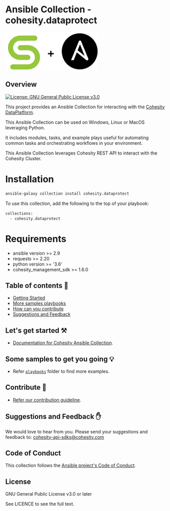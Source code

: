 <!--
  Title: Cohesity Ansible Collection
  Description: This project provides a Ansible Collection for interacting with the Cohesity DataPlatform
  Author: Cohesity Inc
  -->
# Ansible Collection - cohesity.dataprotect

![](docs/assets/images/cohesity_ansible.png)

## Overview
[![License: GNU General Public License v3.0](https://img.shields.io/hexpm/l/plug.svg?style=popout)](https://github.com/cohesity/ansible-collection/blob/main/LICENSE)

This project provides an Ansible Collection for interacting with the [Cohesity DataPlatform](https://www.cohesity.com/products/data-platform).

This Ansible Collection can be used on Windows, Linux or MacOS leveraging Python.

It includes modules, tasks, and example plays useful for automating common tasks and orchestrating workflows in your environment.

This Ansible Collection leverages Cohesity REST API to interact with the Cohesity Cluster.

# Installation
```bash
ansible-galaxy collection install cohesity.dataprotect
```
To use this collection, add the following to the top of your playbook:
```
collections:
  - cohesity.dataprotect
```
# Requirements
- ansible version >= 2.9
- requests >= 2.20
- python version >= '3.6'
- cohesity_management_sdk >= 1.6.0

## Table of contents :scroll:

 - [Getting Started](https://github.com/cohesity/ansible-collection/blob/main/README.md#get-started)
 - [More samples playbooks](https://github.com/cohesity/ansible-collection/blob/main/README.md#examples)
 - [How can you contribute](https://github.com/cohesity/ansible-collection/blob/main/README.md#contribute)
 - [Suggestions and Feedback](https://github.com/cohesity/ansible-collection/blob/main/README.md#suggest)


## <a name="get-started"></a> Let's get started :hammer_and_pick:

* [Documentation for Cohesity Ansible Collection](https://github.com/cohesity/ansible-collection/tree/main/docs).

## <a name="examples"></a> Some samples to get you going :bulb:

* Refer [`playbooks`](https://github.com/cohesity/ansible-collection/tree/main/playbooks) folder to find more examples.

## <a name="contribute"></a> Contribute :handshake:

* [Refer our contribution guideline](https://github.com/cohesity/ansible-collection/tree/main/CONTRIBUTING.md).

## <a name="suggest"></a> Suggestions and Feedback :raised_hand:

We would love to hear from you. Please send your suggestions and feedback to: [cohesity-api-sdks@cohesity.com](mailto:cohesity-api-sdks@cohesity.com)

## Code of Conduct
This collection follows the [Ansible project's Code of Conduct](https://docs.ansible.com/ansible/devel/community/code_of_conduct.html).

## License

GNU General Public License v3.0 or later

See LICENCE to see the full text.
